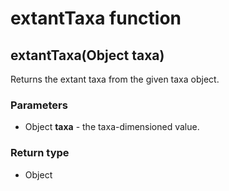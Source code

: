extantTaxa function
===================
extantTaxa(Object **taxa**)
---------------------------

Returns the extant taxa from the given taxa object.

### Parameters

- Object **taxa** - the taxa-dimensioned value.

### Return type

- Object



